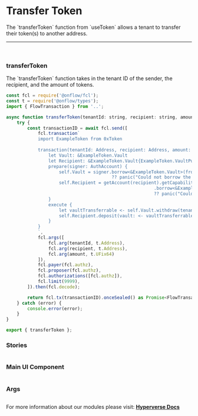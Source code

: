 # Transfer Token

<p> The `transferToken` function from `useToken` allows a tenant to transfer their token(s) to another address. </p>

---

<br>

### transferToken

<p> The `transferToken` function takes in the tenant ID of the sender, the recipient, and the amount of tokens. </p>

```jsx
const fcl = require('@onflow/fcl');
const t = require('@onflow/types');
import { FlowTransaction } from '..';

async function transferToken(tenantId: string, recipient: string, amount: string) {
    try {
        const transactionID = await fcl.send([
            fcl.transaction`
            import ExampleToken from 0xToken
            
            transaction(tenantId: Address, recipient: Address, amount: UFix64) {
                let Vault: &ExampleToken.Vault
                let Recipient: &ExampleToken.Vault{ExampleToken.VaultPublic}
                prepare(signer: AuthAccount) {
                    self.Vault = signer.borrow<&ExampleToken.Vault>(from: ExampleToken.VaultStoragePath)
										?? panic("Could not borrow the ExampleToken.Vault")
                    self.Recipient = getAccount(recipient).getCapability(ExampleToken.VaultPublicPath)
                                                        .borrow<&ExampleToken.Vault{ExampleToken.VaultPublic}>()
                                                        ?? panic("Could not borrow the ExampleToken.Vault{ExampleToken.VaultPublic}")
                }
                execute {
                    let vaultTransferrable <- self.Vault.withdraw(tenantId, amount: amount)
                    self.Recipient.deposit(vault: <- vaultTransferrable)
                }
            }
            `,
            fcl.args([
                fcl.arg(tenantId, t.Address),
                fcl.arg(recipient, t.Address),
                fcl.arg(amount, t.UFix64)
            ]),
            fcl.payer(fcl.authz),
            fcl.proposer(fcl.authz),
            fcl.authorizations([fcl.authz]),
            fcl.limit(9999),
        ]).then(fcl.decode);

        return fcl.tx(transactionID).onceSealed() as Promise<FlowTransaction>;
    } catch (error) {
        console.error(error);
    }
}

export { transferToken };
```

### Stories

```jsx

```

### Main UI Component

```jsx

```

### Args

```jsx

```

For more information about our modules please visit: [**Hyperverse Docs**](docs.hyperverse.dev)
